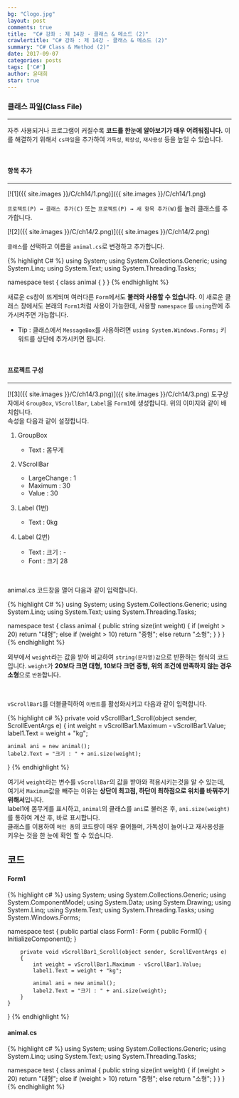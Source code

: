 ```yaml
---
bg: "Clogo.jpg"
layout: post
comments: true
title:  "C# 강좌 : 제 14강 - 클래스 & 메소드 (2)"
crawlertitle: "C# 강좌 : 제 14강 - 클래스 & 메소드 (2)"
summary: "C# Class & Method (2)"
date: 2017-09-07
categories: posts
tags: ['C#']
author: 윤대희
star: true
---
```


### 클래스 파일(Class File) ###
----------
자주 사용되거나 프로그램이 커질수록 **코드를 한눈에 알아보기가 매우 어려워집니다.** 이를 해결하기 위해서 `cs파일`을 추가하여 `가독성`, `확장성`, `재사용성` 등을 높일 수 있습니다.


<br>

#### 항목 추가 ####
----------
[![1]({{ site.images }}/C/ch14/1.png)]({{ site.images }}/C/ch14/1.png)

`프로젝트(P) → 클래스 추가(C)` 또는 `프로젝트(P) → 새 항목 추가(W)`를 눌러 클래스를 추가합니다.

[![2]({{ site.images }}/C/ch14/2.png)]({{ site.images }}/C/ch14/2.png)

`클래스`를 선택하고 이름을 `animal.cs`로 변경하고 추가합니다.


{% highlight C# %}
using System;
using System.Collections.Generic;
using System.Linq;
using System.Text;
using System.Threading.Tasks;

namespace test
{
    class animal
    {
    }
}
{% endhighlight %}

새로운 cs창이 뜨게되며 여러다른 `Form`에서도 **불러와 사용할 수 있습니다.** 이 새로운 클래스 창에서도 본래의 `Form1`처럼 사용이 가능한데, 사용할 `namespace` 를 `using`란에 추가시켜주면 가능합니다. <br>

* Tip : 클래스에서 `MessageBox`를 사용하려면 `using System.Windows.Forms;` 키워드를 상단에 추가시키면 됩니다.


<br>

#### 프로젝트 구성 ####
----------
[![3]({{ site.images }}/C/ch14/3.png)]({{ site.images }}/C/ch14/3.png)
도구상자에서 `GroupBox`, `VScrollBar`, `Label`을 `Form1`에 생성합니다. 위의 이미지와 같이 배치합니다.
<br>
속성을 다음과 같이 설정합니다.

1. GroupBox

	* Text : 몸무게
	
	
2. VScrollBar

	* LargeChange : 1
	* Maximum : 30
	* Value : 30

3. Label (1번)

	* Text : 0kg

3. Label (2번)

	* Text : 크기 : -
	* Font : 크기 28


<br>

animal.cs 코드창을 열어 다음과 같이 입력합니다.

{% highlight C# %}
using System;
using System.Collections.Generic;
using System.Linq;
using System.Text;
using System.Threading.Tasks;

namespace test
{
    class animal
    {
        public string size(int weight)
        {
            if (weight > 20) return "대형";
            else if (weight > 10) return "중형";
            else return "소형";
        }
    }
}
{% endhighlight %}

외부에서 `weight`라는 값을 받아 비교하여 `string(문자열)값`으로 반환하는 형식의 코드입니다. `weight`가 **20보다 크면 대형, 10보다 크면 중형, 위의 조건에 만족하지 않는 경우 소형**으로 `반환`합니다.

<br>

`vScrollBar1`를 더블클릭하여 `이벤트`를 활성화시키고 다음과 같이 입력합니다.

{% highlight c# %}
private void vScrollBar1_Scroll(object sender, ScrollEventArgs e)
{
    int weight = vScrollBar1.Maximum - vScrollBar1.Value;
    label1.Text = weight + "kg";

    animal ani = new animal();
    label2.Text = "크기 : " + ani.size(weight);
}
{% endhighlight %}

여기서 `weight`라는 변수를 `vScrollBar`의 값을 받아와 적용시키는것을 알 수 있는데, 여기서 `Maximum`값을 빼주는 이유는 **상단이 최고점, 하단이 최하점으로 위치를 바꿔주기 위해서**입니다.
<br>
label1에 몸무게를 표시하고, `animal`의 클래스를 `ani`로 불러온 후, `ani.size(weight)`를 통하여 계산 후, 바로 표시합니다.
<br>
클래스를 이용하여 `메인 폼`의 코드량이 매우 줄어들며, 가독성이 늘어나고 재사용성을 키우는 것을 한 눈에 확인 할 수 있습니다.

## 코드 ##

#### Form1 ####

{% highlight c# %}
using System;
using System.Collections.Generic;
using System.ComponentModel;
using System.Data;
using System.Drawing;
using System.Linq;
using System.Text;
using System.Threading.Tasks;
using System.Windows.Forms;

namespace test
{
    public partial class Form1 : Form
    {
        public Form1()
        {
            InitializeComponent();
        }

        private void vScrollBar1_Scroll(object sender, ScrollEventArgs e)
        {
            int weight = vScrollBar1.Maximum - vScrollBar1.Value;
            label1.Text = weight + "kg";

            animal ani = new animal();
            label2.Text = "크기 : " + ani.size(weight);
        }
    }
}
{% endhighlight %}

#### animal.cs ####

{% highlight c# %}
using System;
using System.Collections.Generic;
using System.Linq;
using System.Text;
using System.Threading.Tasks;

namespace test
{
    class animal
    {
        public string size(int weight)
        {
            if (weight > 20) return "대형";
            else if (weight > 10) return "중형";
            else return "소형";
        }
    }
}
{% endhighlight %}

